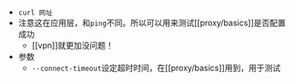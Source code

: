 - `curl 网址`
- 注意这在应用层，和`ping`不同。所以可以用来测试[[proxy/basics]]是否配置成功
  - [[vpn]]就更加没问题！
- 参数
  - `--connect-timeout`设定超时时间，在[[proxy/basics]]用到，用于测试